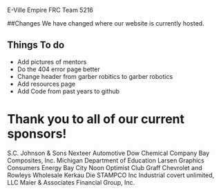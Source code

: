 
E-Ville Empire FRC Team 5216

##Changes
We have changed where our website is currently hosted. 


## Things To do
* Add pictures of mentors
* Do the 404 error page better
* Change header from garber robitics to garber robotics
* Add resources page
* Add Code from past years to github


# Thank you to all of our current sponsors!
S.C. Johnson & Sons
Nexteer Automotive
Dow Chemical Company
Bay Composites, Inc.
Michigan Department of Education
Larsen Graphics
Consumers Energy
Bay City Noon Optimist Club
Graff Chevrolet and Rowleys Wholesale
Kerkau
Die STAMPCO Inc
Industrial covert unlimited, LLC
Maier & Associates Financial Group, Inc.
